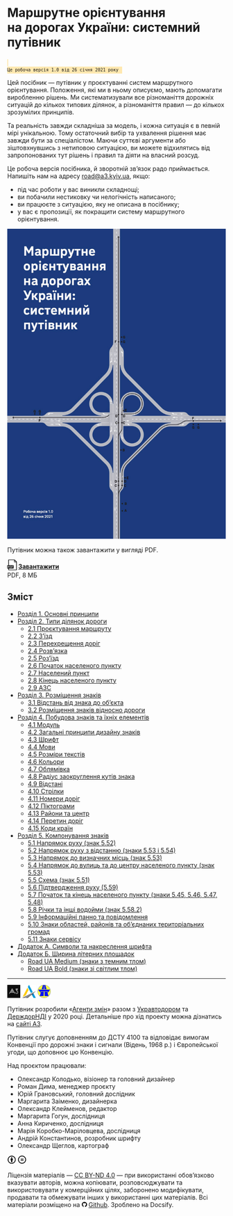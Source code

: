 # Маршрутне орієнтування на&nbsp;дорогах України: системний путівник

<code class="caption" style="background-color: #FFE8B0; padding: 0 0.2em 0.15em;"><small>
  Це робоча версія 1.0 від 26 січня 2021 року
</small></code>

Цей посібник&nbsp;&mdash; путівник у&nbsp;проєктуванні систем маршрутного орієнтування. Положення, які ми&nbsp;в&nbsp;ньому описуємо, мають допомагати виробленню рішень. Ми&nbsp;систематизували все різноманіття дорожніх ситуацій до&nbsp;кількох типових ділянок, а&nbsp;різноманіття правил&nbsp;&mdash; до&nbsp;кількох зрозумілих принципів.

Та&nbsp;реальність завжди складніша за&nbsp;модель, і&nbsp;кожна ситуація є&nbsp;в&nbsp;певній мірі унікальною. Тому остаточний вибір та&nbsp;ухвалення рішення має завжди бути за&nbsp;спеціалістом. Маючи суттєві аргументи або зіштовхнувшись з&nbsp;нетиповою ситуацією, ви&nbsp;можете відхилятись від запропонованих тут рішень і&nbsp;правил та&nbsp;діяти на&nbsp;власний розсуд.

Це&nbsp;робоча версія посібника, й&nbsp;зворотній зв&rsquo;язок радо приймається. Напишіть нам на&nbsp;адресу road@a3.kyiv.ua, якщо:
* під час роботи у&nbsp;вас виникли складнощі;
* ви&nbsp;побачили нестиковку чи&nbsp;нелогічність написаного;
* ви&nbsp;працюєте з&nbsp;ситуацією, яку не&nbsp;описана в&nbsp;посібнику;
* у&nbsp;вас є&nbsp;пропозиції, як&nbsp;покращити систему маршрутного орієнтування.






<div class="bg-light" style="min-height: 180px;">

<div class="left-col">
  <a href="http://cdn.a3.kyiv.ua/files/UA-RoadSigns-Guide-v1-26-01-21.pdf" target="_blank"><img src="assets/icons/UA-RoadSigns-Guide.jpg" class=""></a>
</div>

  <p>Путівник можна також завантажити у&nbsp;вигляді PDF.</p>
  <a href="http://cdn.a3.kyiv.ua/files/UA-RoadSigns-Guide-v1-26-01-21.pdf" target="_blank" style="font-weight: 700;">
    <img height="24" src="assets/icons/filetype-pdf.svg" style="margin-bottom: -0.2em; margin-right: 0.2em;">Завантажити
  </a>
  <p class="caption" style="margin-top: 0.2em;">PDF, 8 МБ</p>

</div>



## Зміст

* [Розділ 1. Основні принципи](        1-principles.md)
* [Розділ 2. Типи ділянок дороги](     2-road-types.md)
  * [2.1 Проєктування маршруту](       2-road-types?id=_21-Проєктування-маршруту)
  * [2.2 З’їзд](                       2-road-types?id=_22-Зїзд)
  * [2.3 Перехрещення доріг](          2-road-types?id=_23-Перехрещення-доріг)
  * [2.4 Розв’язка](                   2-road-types?id=_24-Розвязка)
  * [2.5 Роз’їзд](                     2-road-types?id=_25-Розїзд)
  * [2.6 Початок населеного пункту ](  2-road-types?id=_26-Початок-населеного-пункту)
  * [2.7 Населений пункт](             2-road-types?id=_27-Населений-пункт)
  * [2.8 Кінець населеного пункту](    2-road-types?id=_28-Кінець-населеного-пункту)
  * [2.9 АЗС](                         2-road-types?id=_29-АЗС)
* [Розділ 3. Розміщення знаків](                3-sign-placement)
  * [3.1 Відстань від знака до об’єкта](        3-sign-placement?id=_31-Відстань-від-знака-до-обєкта)
  * [3.2 Розміщення знаків відносно дороги](    3-sign-placement?id=_32-Розміщення-знаків-відносно-дороги)
* [Розділ 4. Побудова знаків та їхніх елементів](     4-design-principles)
  * [4.1 Модуль](                                     4-design-principles?id=_41-Модуль) 
  * [4.2 Загальні принципи дизайну знаків](           4-design-principles?id=_42-Загальні-принципи-дизайну-знаків)
  * [4.3 Шрифт](                                      4-design-principles?id=_43-Шрифт)
  * [4.4 Мови](                                       4-design-principles?id=_44-Мови)
  * [4.5 Розміри текстів](                            4-design-principles?id=_45-Розміри-текстів)
  * [4.6 Кольори](                                    4-design-principles?id=_46-Кольори)
  * [4.7 Облямівка](                                  4-design-principles?id=_47-Облямівка)
  * [4.8 Радіус заокруглення кутів знака](            4-design-principles?id=_48-Радіус-заокруглення-кутів-знака)
  * [4.9 Відстані](                                   4-design-principles?id=_49-Відстані)
  * [4.10 Стрілки](                                   4-design-principles?id=_410-Стрілки)
  * [4.11 Номери доріг](                              4-design-principles?id=_411-Номери-доріг)
  * [4.12 Піктограми](                                4-design-principles?id=_412-Піктограми)
  * [4.13 Райони та центр](                           4-design-principles?id=_413-Райони-та-центр)
  * [4.14 Перетин доріг](                             4-design-principles?id=_414-Перетин-доріг)
  * [4.15 Коди країн](                                4-design-principles?id=_415-Коди-країн)
* [Розділ 5. Компонування знаків](                                              5-sign-design)
  * [5.1 Напрямок руху (знак 5.52)](                                            5-sign-design?id=_51-Напрямок-руху-знак-552)
  * [5.2 Напрямок руху з відстанню (знаки 5.53 і 5.54) ](                       5-sign-design?id=_52-Напрямок-руху-з-відстанню-знаки-553-і-554)
  * [5.3 Напрямок до визначних місць (знак 5.53)](                              5-sign-design?id=_53-Напрямок-до-визначних-місць-знак-553)
  * [5.4 Напрямок до вулиць та до центру населеного пункту (знак 5.53)](        5-sign-design?id=_54-Напрямок-до-вулиць-та-до-центру-населеного-пункту-знак-553)
  * [5.5 Схема (знак 5.51)](                                                    5-sign-design?id=_55-Схема-знак-551)
  * [5.6 Підтвердження руху (5.59)](                                            5-sign-design?id=_56-Підтвердження-руху-559)
  * [5.7 Початок та кінець населеного пункту (знаки 5.45, 5.46, 5.47, 5.48)](   5-sign-design?id=_57-Початок-та-кінець-населеного-пункту)
  * [5.8 Річки та інші водойми (знак 5.58.2)](                                  5-sign-design?id=_58-Річки-та-інші-водойми-знак-5582)
  * [5.9 Інформаційні панно та повідомлення](                                   5-sign-design?id=_59-Інформаційні-панно-та-повідомлення)
  * [5.10 Знаки областей, районів та об’єднаних територіальних громад](         5-sign-design?id=_510-Знаки-областей-районів-та-обєднаних-територіальних-громад)
  * [5.11 Знаки сервісу](                                                       5-sign-design?id=_511-Знаки-сервісу)
* [Додаток А. Cимволи та накреслення шрифта](         appendix-a)
* [Додаток Б. Ширина літерних площадок](              appendix-b)
  * [Road UA Medium (знаки з темним тлом)](           appendix-b?id=road-ua-medium-знаки-з-темним-тлом)
  * [Road UA Bold (знаки зі світлим тлом)](           appendix-b?id=road-ua-bold-знаки-зі-світлоим-тлом)



<hr>

<img height="30" src="assets/logo/a3.svg">
<img height="30" src="assets/logo/uad.svg">
<img height="30" src="assets/logo/dorndi.png">

Путівник розробили «<a href="http://a3.kyiv.ua" target="_blank">Агенти змін</a>» разом з <a href="https://ukravtodor.gov.ua" target="_blank">Укравтодором</a> та <a href="http://dorndi.org.ua/ua" target="_blank">ДерждорНДІ</a> у 2020 році. Детальніше про хід проекту можна дізнатись на <a href="http://a3.kyiv.ua/projects/road-wayfinding" target="_blank">сайті А3</a>.

Путівник слугує доповненням до ДСТУ 4100 та відповідає вимогам Конвенції про дорожні знаки і сигнали (Відень, 1968 р.) і Європейської угоди, що доповнює цю Конвенцію.

Над проєктом працювали:
* Олександр Колодько, візіонер та головний дизайнер
* Роман Дима, менеджер проєкту
* Юрій Грановський, головний дослідник
* Маргарита Заіменко, дизайнерка
* Олександр Клейменов, редактор
* Маргарита Гогун, дослідниця
* Анна Кириченко, дослідниця
* Марія Коробко-Маріловцева, дослідниця
* Андрій Константинов, розробник шрифту
* Олександр Щеглов, картограф


<img src="assets/license/cc-by.svg" height="20" alt="Creative Commons Attribution International"/>
<img src="assets/license/cc-nd.svg" height="20" alt="Creative Commons Attribution-NoDerivatives"/> 
<p class="caption">Ліцензія матеріалів — <a href="https://creativecommons.org/licenses/by-nd/4.0/deed.uk">CC BY-ND 4.0</a> — при використанні обов’язково вказувати авторів, можна копіювати, розповсюджувати та використовувати у комерційних цілях, заборонено модифікувати, продавати та обмежувати інших у використанні цих матеріалів. Всі матеріали розміщено на <a href="https://github.com/agentyzmin/road-sign-guide" target="_blank"><img src="assets/icons/github.svg" height="12px" style="margin-right: 4px;">Github</a>. Зроблено на Docsify.</p>